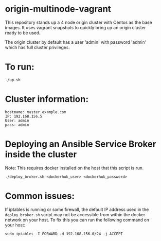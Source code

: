 # origin-multinode-vagrant

This repository stands up a 4 node origin cluster with Centos as the base images. It uses vagrant snapshots to quickly bring up an origin cluster ready to be used.

The origin cluster by default has a user 'admin' with password 'admin' which has full cluster privileges.

# To run:
```
./up.sh
```

# Cluster information:
```
hostname: master.example.com
IP: 192.168.156.5
User: admin
pass: admin
```
# Deploying an Ansible Service Broker inside the cluster
Note: This requires docker installed on the host that this script is run.
```
./deploy_broker.sh <dockerhub_user> <dockerhub_password>
```

# Common issues:
If iptables is running or some firewall, the default IP address used in the `deploy_broker.sh` script may not be accessible from within the docker network on your host. To fix this you can run the following command on your host:
``` 
sudo iptables -I FORWARD -d 192.168.156.0/24 -j ACCEPT
```
